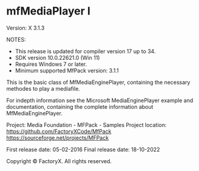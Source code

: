 # mfMediaPlayer I
Version: X 3.1.3

NOTES: 
 - This release is updated for compiler version 17 up to 34.
 - SDK version 10.0.22621.0 (Win 11)
 - Requires Windows 7 or later.
 - Minimum supported MfPack version: 3.1.1

This is the basic class of MfMediaEnginePlayer,
containing the necessary methodes to play a mediafile.
 
For indepth information see the Microsoft MediaEnginePlayer example and
documentation, containing the complete information about MfMediaEnginePlayer.

Project: Media Foundation - MFPack - Samples
Project location: https://github.com/FactoryXCode/MfPack
                  https://sourceforge.net/projects/MFPack

First release date: 05-02-2016
Final release date: 18-10-2022

Copyright © FactoryX. All rights reserved.